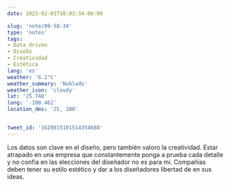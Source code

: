 ```yaml
---
date: 2023-02-01T10:03:34-06:00

slug: 'note/09-58-34'
type: 'notes'
tags:
- Data driven
- Diseño
- Creatividad
- Estética
lang: 'es'
weather: '6.2°C'
weather_summary: 'Nublado'
weather_icon: 'cloudy'
lat: '25.748'
long: '-100.462'
location_dms: '25, 100'


tweet_id: '1620815101514354688'
---
```

Los datos son clave en el diseño, pero también valoro la creatividad. Estar atrapado en una empresa que constantemente ponga a prueba cada detalle y no confía en las elecciones del diseñador no es para mí. Compañías deben tener su estilo estético y dar a los diseñadores libertad de en sus ideas.